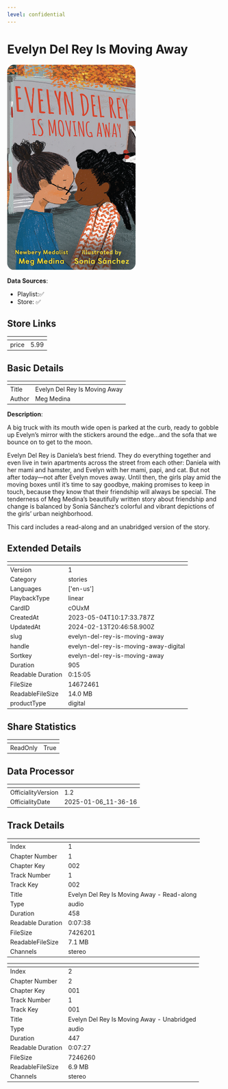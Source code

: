 ```yaml
---
level: confidential
---
```

# Evelyn Del Rey Is Moving Away

![card_[cOUxM].png](../../img/cards/card_[cOUxM].png)

**Data Sources**: 

- Playlist:✅
- Store: ✅


## Store Links

| <!-- --> | <!-- --> |
| - | - |
| price | 5.99 |


## Basic Details

| <!-- --> | <!-- --> |
| - | - |
| Title | Evelyn Del Rey Is Moving Away |
| Author | Meg Medina |

**Description**:

A big truck with its mouth wide open is parked at the curb, ready to gobble up Evelyn’s mirror with the stickers around the edge...and the sofa that we bounce on to get to the moon.        

Evelyn Del Rey is Daniela’s best friend. They do everything together and even live in twin apartments across the street from each other: Daniela with her mami and hamster, and Evelyn with her mami, papi, and cat. But not after today—not after Evelyn moves away. Until then, the girls play amid the moving boxes until it’s time to say goodbye, making promises to keep in touch, because they know that their friendship will always be special. The tenderness of Meg Medina’s beautifully written story about friendship and change is balanced by Sonia Sánchez’s colorful and vibrant depictions of the girls’ urban neighborhood.

This card includes a read-along and an unabridged version of the story.


## Extended Details

| <!-- --> | <!-- --> |
| - | - |
| Version | 1 |
| Category | stories |
| Languages | ['en-us'] |
| PlaybackType | linear |
| CardID | cOUxM |
| CreatedAt | 2023-05-04T10:17:33.787Z |
| UpdatedAt | 2024-02-13T20:46:58.900Z |
| slug | evelyn-del-rey-is-moving-away |
| handle | evelyn-del-rey-is-moving-away-digital |
| Sortkey | evelyn-del-rey-is-moving-away |
| Duration | 905 |
| Readable Duration | 0:15:05 |
| FileSize | 14672461 |
| ReadableFileSize | 14.0 MB |
| productType | digital |


## Share Statistics

| <!-- --> | <!-- --> |
| - | - |
| ReadOnly | True |


## Data Processor

| <!-- --> | <!-- --> |
| - | - |
| OfficialityVersion | 1.2
| OfficialityDate | 2025-01-06_11-36-16


## Track Details

| <!-- --> | <!-- --> |
| - | - |
| Index | 1 |
| Chapter Number | 1 |
| Chapter Key | 002 |
| Track Number | 1 |
| Track Key | 002 |
| Title | Evelyn Del Rey Is Moving Away - Read-along |
| Type | audio |
| Duration | 458 |
| Readable Duration | 0:07:38 |
| FileSize | 7426201 |
| ReadableFileSize | 7.1 MB |
| Channels | stereo |

| <!-- --> | <!-- --> |
| - | - |
| Index | 2 |
| Chapter Number | 2 |
| Chapter Key | 001 |
| Track Number | 1 |
| Track Key | 001 |
| Title | Evelyn Del Rey Is Moving Away - Unabridged |
| Type | audio |
| Duration | 447 |
| Readable Duration | 0:07:27 |
| FileSize | 7246260 |
| ReadableFileSize | 6.9 MB |
| Channels | stereo |

